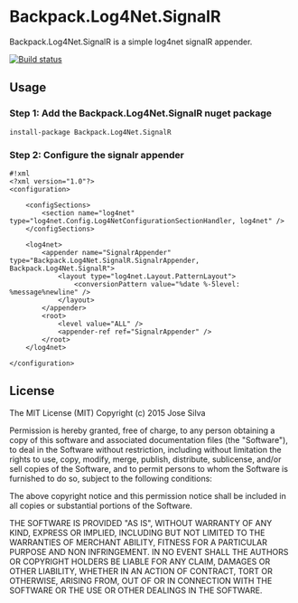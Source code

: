 # Backpack.Log4Net.SignalR

Backpack.Log4Net.SignalR is a simple log4net signalR appender.

[![Build status](https://ci.appveyor.com/api/projects/status/ithh8t2ws1bbrq7l/branch/master?svg=true)](https://ci.appveyor.com/project/JoseSilva/backpack-log4net-signalr/branch/master)

## Usage

### Step 1: Add the Backpack.Log4Net.SignalR nuget package

```
install-package Backpack.Log4Net.SignalR
```

### Step 2: Configure the signalr appender

```
#!xml
<?xml version="1.0"?>
<configuration>

    <configSections>
        <section name="log4net" type="log4net.Config.Log4NetConfigurationSectionHandler, log4net" />
    </configSections>

    <log4net>
        <appender name="SignalrAppender" type="Backpack.Log4Net.SignalR.SignalrAppender, Backpack.Log4Net.SignalR">
            <layout type="log4net.Layout.PatternLayout">
                <conversionPattern value="%date %-5level: %message%newline" />
            </layout>
        </appender>
        <root>
            <level value="ALL" />
            <appender-ref ref="SignalrAppender" />
        </root>
    </log4net>

</configuration>
```
  
## License

The MIT License (MIT)
Copyright (c) 2015 Jose Silva

Permission is hereby granted, free of charge, to any person obtaining a copy of this software and associated documentation files (the "Software"), to deal in the Software without restriction, including without limitation the rights to use, copy, modify, merge, publish, distribute, sublicense, and/or sell copies of the Software, and to permit persons to whom the Software is furnished to do so, subject to the following conditions:

The above copyright notice and this permission notice shall be included in all copies or substantial portions of the Software.

THE SOFTWARE IS PROVIDED "AS IS", WITHOUT WARRANTY OF ANY KIND, EXPRESS OR IMPLIED, INCLUDING BUT NOT LIMITED TO THE WARRANTIES OF MERCHANT ABILITY, FITNESS FOR A PARTICULAR PURPOSE AND NON INFRINGEMENT. IN NO EVENT SHALL THE AUTHORS OR COPYRIGHT HOLDERS BE LIABLE FOR ANY CLAIM, DAMAGES OR OTHER LIABILITY, WHETHER IN AN ACTION OF CONTRACT, TORT OR OTHERWISE, ARISING FROM, OUT OF OR IN CONNECTION WITH THE SOFTWARE OR THE USE OR OTHER DEALINGS IN THE SOFTWARE.